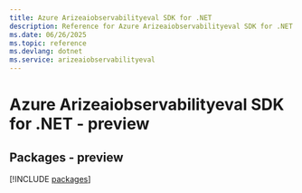 ```yaml
---
title: Azure Arizeaiobservabilityeval SDK for .NET
description: Reference for Azure Arizeaiobservabilityeval SDK for .NET
ms.date: 06/26/2025
ms.topic: reference
ms.devlang: dotnet
ms.service: arizeaiobservabilityeval
---
```

# Azure Arizeaiobservabilityeval SDK for .NET - preview
## Packages - preview
[!INCLUDE [packages](arizeaiobservabilityeval-index.md)]